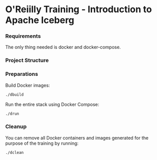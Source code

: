 # O'Reiilly Training - Introduction to Apache Iceberg

### Requirements

The only thing needed is docker and docker-compose.

### Project Structure

### Preparations

Build Docker images:

```sh
./dbuild
```

Run the entire stack using Docker Compose:

```sh
./drun
```

### Cleanup

You can remove all Docker containers and images generated for the purpose of the training by running:

```sh
./dclean
```

